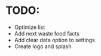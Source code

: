 # TODO:
- Optimize list
- Add next waste food facts
- Add clear data option to settings
- Create logo and splash